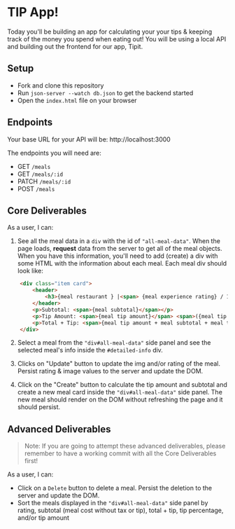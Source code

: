 # TIP App!






Today you'll be building an app for calculating your your tips & keeping track of the money you spend when eating out! You will be using a local API and building out the frontend for our app, Tipit.

<!-- ## Demo
Use this gif as an example of how the app should work.

![Demo](assets/demo.gif) -->

## Setup

- Fork and clone this repository
- Run `json-server --watch db.json` to get the backend started
- Open the `index.html` file on your browser

## Endpoints

Your base URL for your API will be: http://localhost:3000

The endpoints you will need are:

- GET `/meals`
- GET `/meals/:id`
- PATCH `/meals/:id`
- POST `/meals`

## Core Deliverables

As a user, I can:

1. See all the meal data in a `div` with the id of `"all-meal-data"`. When the page loads, **request** data from the server to get all of the meal objects. When you have this information, you'll need to add (create) a div with some HTML with the information about each meal. Each meal div should look like:

```html
    <div class="item card">
        <header>
            <h3>{meal restaurant } |<span> {meal experience rating} / 10.0</span></h3>
        </header>
        <p>Subtotal: <span>{meal subtotal}</span></p>
        <p>Tip Amount: <span>{meal tip amount}</span> <span>({meal tip percentage}%)</span></p>
        <p>Total + Tip: <span>{meal tip amount + meal subtotal + meal tax percentage}</span></p>
    </div>
```


2. Select a meal from the `"div#all-meal-data"` side panel and see the selected meal's info inside the `#detailed-info` div. 

3. Clicks on "Update" button to update the img and/or rating of the meal. Persist rating & image values to the server and update the DOM.

4. Click on the "Create" button to calculate the tip amount and subtotal and create a new meal card inside the `"div#all-meal-data"` side panel. The new meal should render on the DOM without refreshing the page and it should persist.

## Advanced Deliverables

> Note: If you are going to attempt these advanced deliverables, please remember to have a working commit with all the Core Deliverables first!

As a user, I can:
- Click on a `Delete` button to delete a meal. Persist the deletion to the server and update the DOM.
- Sort the meals displayed in the `"div#all-meal-data"` side panel by rating, subtotal (meal cost without tax or tip), total + tip, tip percentage, and/or tip amount

